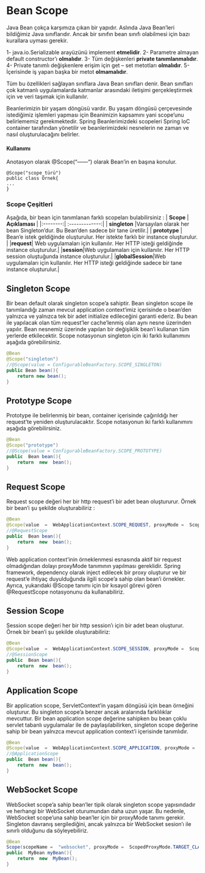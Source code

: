 ﻿# Bean Scope

Java Bean çokça karşımıza çıkan bir yapıdır. Aslında Java Bean’leri bildiğimiz Java sınıflarıdır. Ancak bir sınıfın bean sınıfı olabilmesi için bazı kurallara uyması gerekir.

1- java.io.Serializable arayüzünü implement  **etmelidir**.
2- Parametre almayan default constructor’ı  **olmalıdır**.
3- Tüm değişkenleri  **private tanımlanmalıdır**.
4- Private tanımlı değişkenlere erişim için get – set metotları  **olmalıdır**.
5- İçerisinde iş yapan başka bir metot  **olmamalıdır**.

Tüm bu özellikleri sağlayan sınıflara Java Bean sınıfları denir. Bean sınıfları çok katmanlı uygulamalarda katmanlar arasındaki iletişimi gerçekleştirmek için ve veri taşımak için kullanılır.

Beanlerimizin bir yaşam döngüsü vardır. Bu yaşam döngüsü çerçevesinde istediğimiz işlemleri yapması için Beanimizin kapsamını yani scope’unu belirlememiz gerekmektedir. Spring Beanlerimizdeki scopeleri Spring IoC container tarafından yönetilir ve beanlerimizdeki nesnelerin ne zaman ve nasıl oluşturulacağını belirler.
#### Kullanımı
Anotasyon olarak @Scope(“——“) olarak Bean’in en başına konulur.

```
@Scope("scope_türü")
public class Örnek{
...
}
```


### Scope Çeşitleri
Aşağıda, bir bean için tanımlanan farklı scopeları bulabilirsiniz :
| **Scope** | **Açıklaması**     |
|:--------:| :-------------:|
| **singleton** |Varsayılan olarak her bean Singleton’dur. Bu 		  Bean’den sadece bir tane üretilir.|
| **prototype** | Bean’e istek geldiğinde oluşturulur. Her istekte farklı bir instance oluşturulur. |
|**request**| Web uygulamaları için kullanılır. Her HTTP isteği geldiğinde instance oluşturulur.|
|**session**|Web uygulamaları için kullanılır. Her HTTP session oluştuğunda instance oluşturulur.|
|**globalSession**|Web uygulamaları için kullanılır. Her HTTP isteği geldiğinde sadece bir tane instance oluşturulur.|

## Singleton Scope

Bir bean default olarak singleton scope’a sahiptir. Bean singleton scope ile tanımlandığı zaman mevcut application context‘imiz içerisinde o bean’den yalnızca ve yalnızca tek bir adet initialize edileceğini garanti ederiz. Bu bean ile yapılacak olan tüm request’ler cache’lenmiş olan aynı nesne üzerinden yapılır. Bean nesnemiz üzerinde yapılan bir değişiklik bean’i kullanan tüm yerlerde etkilecektir. Scope notasyonun singleton için iki farklı kullanımını aşağıda görebilirsiniz.
```java
@Bean
@Scope("singleton")
//@Scope(value = ConfigurableBeanFactory.SCOPE_SINGLETON)
public Bean bean(){
	return new bean();
}
```

## Prototype Scope

Prototype ile belirlenmiş bir bean, container içerisinde çağırıldığı her request’te yeniden oluşturulacaktır. Scope notasyonun iki farklı kullanımını aşağıda görebilirsiniz.

```java
@Bean  
@Scope("prototype")  
//@Scope(value = ConfigurableBeanFactory.SCOPE_PROTOTYPE)  
public  Bean bean(){  
	return  new  bean();  
}
```
## Request Scope

Request scope değeri her bir http request’i bir adet bean oluştururur. Örnek bir bean’i şu şekilde oluşturabiliriz :

```java
@Bean  
@Scope(value  =  WebApplicationContext.SCOPE_REQUEST, proxyMode =  ScopedProxyMode.TARGET_CLASS) 
//@RequestScope  
public  Bean bean(){  
	return  new  bean();  
}
```

Web application context’inin örneklenmesi esnasında aktif bir request olmadığından dolayı proxyMode tanımının yapılması gereklidir. Spring framework, dependency olarak inject edilecek bir proxy oluşturur ve bir request’e ihtiyaç duyulduğunda ilgili scope’a sahip olan bean’i örnekler. Ayrıca, yukarıdaki @Scope tanımı için bir kısayol görevi gören @RequestScope notasyonunu da kullanabiliriz.

## Session Scope
Session scope değeri her bir http session’ı için bir adet bean oluşturur. Örnek bir bean’i şu şekilde oluşturabiliriz:

```java
@Bean  
@Scope(value  =  WebApplicationContext.SCOPE_SESSION, proxyMode =  ScopedProxyMode.TARGET_CLASS)  
//@SessionScope  
public  Bean bean(){  
	return  new  bean();  
}
```
## Application Scope

Bir application scope, ServletContext’in yaşam döngüsü için bean örneğini oluşturur. Bu singleton scope’a benzer ancak aralarında farklılıklar mevcuttur. Bir bean application scope değerine sahipken bu bean çoklu servlet tabanlı uygulamalar ile de paylaşılabilirken, singleton scope değerine sahip bir bean yalnızca mevcut application context’i içerisinde tanımlıdır.
```java
@Bean  
@Scope(value  =  WebApplicationContext.SCOPE_APPLICATION, proxyMode =  ScopedProxyMode.TARGET_CLASS)  
//@ApplicationScope  
public  Bean bean(){  
	return  new  bean();  
}
```
## WebSocket Scope

WebSocket scope’a sahip bean’ler tipik olarak singleton scope yapısındadır ve herhangi bir WebSocket oturumundan daha uzun yaşar. Bu nedenle, WebSocket scope’una sahip bean’ler için bir proxyMode tanımı gerekir. Singleton davranış sergilediğini, ancak yalnızca bir WebSocket sesion’ı ile sınırlı olduğunu da söyleyebiliriz.
```java
@Bean  
Scope(scopeName =  "websocket", proxyMode =  ScopedProxyMode.TARGET_CLASS)  
public  MyBean myBean(){  
	return  new  MyBean();  
}
```
